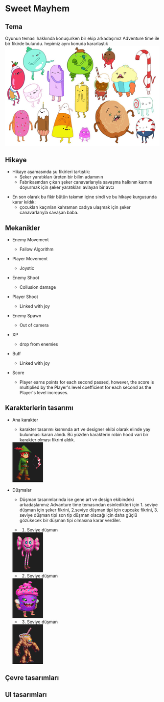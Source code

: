 # Sweet Mayhem

## Tema
Oyunun teması hakkında konuşurken bir ekip arkadaşımız Adventure time ile bir fikirde bulundu. hepimiz aynı konuda kararlaştık
<img src="Readme images/teama.png">


## Hikaye
- Hikaye aşamasında şu fikirleri tartıştık: 
    * Şeker yaratıkları üreten bir bilim adamının 
    * Fabrikasından çıkan şeker canavarlarıyla savaşma
    halkının karnını doyurmak için şeker yaratıkları avlayan bir avcı

* En son olarak bu fikir bütün takımın içine sindi ve bu hikaye kurgusunda karar kıldık: 
    - çocukları kaçırılan kahraman cadıya ulaşmak için şeker canavarlarıyla savaşan baba.

## Mekanikler
- Enemy Movement
    * Fallow Algorithm

- Player Movement
    * Joystic

- Enemy Shoot
    * Collusion damage

- Player Shoot
    * Linked with joy

- Enemy Spawn
    * Out of camera

- XP
    * drop from enemies

- Buff
    * Linked with joy

- Score
    * Player earns points for each second passed, however, the score is multiplied by the Player's level coefficient for each second as the Player's level increases.

## Karakterlerin tasarımı
- Ana karakter

    * karakter tasarımı kısmında art ve designer ekibi olarak elinde yay bulunması kararı alındı. Bü yüzden karakterin robin hood vari bir karakter olması fikrini aldık.

    <img width="100" height="130" src="Readme images/Player.png">



- Düşmalar

    * Düşman tasarımlarında ise gene art ve design ekibindeki arkadaşlarımız Advanture time temasından esinledikleri için 1. seviye düşman için şeker fikrini, 2.seviye düşman tipi için cupcake fikrini, 3. seviye düşman tipi son tip düşman olacağı için daha güçlü gözükecek bir düşman tipi olmasına karar verdiler.

    * 1. Seviye düşman

    <img width="100" height="130" src="Readme images/enemy1.png">

    * 2. Seviye düşman

    <img width="100" height="130" src="Readme images/enemy2.png">

    * 3. Seviye düşman

    <img width="100" height="130" src="Readme images/enemy3.png">


## Çevre tasarımları
## UI tasarımları
